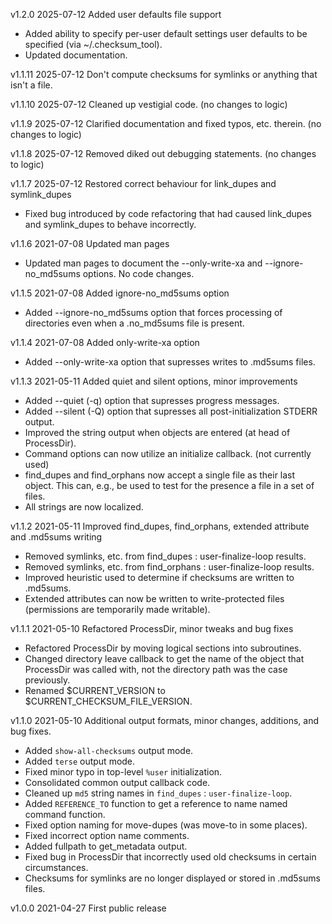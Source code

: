v1.2.0 2025-07-12 Added user defaults file support

- Added ability to specify per-user default settings user defaults to be specified (via ~/.checksum_tool).
- Updated documentation.

v1.1.11 2025-07-12 Don't compute checksums for symlinks or anything that isn't a file.

v1.1.10 2025-07-12 Cleaned up vestigial code. (no changes to logic)

v1.1.9 2025-07-12 Clarified documentation and fixed typos, etc. therein. (no changes to logic)

v1.1.8 2025-07-12 Removed diked out debugging statements. (no changes to logic)

v1.1.7 2025-07-12 Restored correct behaviour for link_dupes and symlink_dupes

 - Fixed bug introduced by code refactoring that had caused link_dupes and symlink_dupes to behave incorrectly.

v1.1.6 2021-07-08 Updated man pages

 - Updated man pages to document the --only-write-xa and --ignore-no_md5sums options.  No code changes.

v1.1.5 2021-07-08 Added ignore-no_md5sums option

 - Added --ignore-no_md5sums option that forces processing of directories even when a .no_md5sums file is present.

v1.1.4 2021-07-08 Added only-write-xa option

 - Added --only-write-xa option that supresses writes to .md5sums files.

v1.1.3 2021-05-11 Added quiet and silent options, minor improvements

 - Added --quiet (-q) option that supresses progress messages.
 - Added --silent (-Q) option that supresses all post-initialization STDERR output.
 - Improved the string output when objects are entered (at head of ProcessDir).
 - Command options can now utilize an initialize callback. (not currently used)
 - find_dupes and find_orphans now accept a single file as their last object.  This can, e.g., be used to test for the presence a file in a set of files.
 - All strings are now localized.

v1.1.2 2021-05-11 Improved find_dupes, find_orphans, extended attribute and .md5sums writing

 - Removed symlinks, etc. from find_dupes : user-finalize-loop results.
 - Removed symlinks, etc. from find_orphans : user-finalize-loop results.
 - Improved heuristic used to determine if checksums are written to .md5sums.
 - Extended attributes can now be written to write-protected files (permissions are temporarily made writable).

v1.1.1 2021-05-10 Refactored ProcessDir, minor tweaks and bug fixes

 - Refactored ProcessDir by moving logical sections into subroutines.
 - Changed directory leave callback to get the name of the object that ProcessDir was called with, not the directory path was the case previously.
 - Renamed $CURRENT_VERSION to $CURRENT_CHECKSUM_FILE_VERSION.

v1.1.0 2021-05-10 Additional output formats, minor changes, additions, and bug fixes.

 - Added `show-all-checksums` output mode.
 - Added `terse` output mode.
 - Fixed minor typo in top-level `%user` initialization.
 - Consolidated common output callback code.
 - Cleaned up `md5` string names in `find_dupes` : `user-finalize-loop`.
 - Added `REFERENCE_TO` function to get a reference to name named command function.
 - Fixed option naming for move-dupes (was move-to in some places).
 - Fixed incorrect option name comments.
 - Added fullpath to get_metadata output.
 - Fixed bug in ProcessDir that incorrectly used old checksums in certain circumstances.
 - Checksums for symlinks are no longer displayed or stored in .md5sums files.

v1.0.0 2021-04-27 First public release
